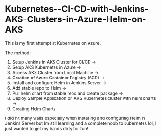 # Kubernetes--CI-CD-with-Jenkins-AKS-Clusters-in-Azure-Helm-on-AKS


This is my first attempt at Kubernetes on Azure.


The method: 

1. Setup Jenkins in AKS Cluster for CI/CD -> 
2. Setup AKS Kubernetes in Azure -> 
3. Access AKS Cluster from Local Machine -> 
4. Creation of Azure Container Registry (ACR) -> 
5. Install and configure Helm in Jenkins Server -> 
6. Add stable repo to Helm -> 
7. Pull helm chart from stable repo and create package -> 
8. Deploy Sample Application on AKS Kubernetes cluster with helm charts -> 
9. Creating Helm Charts 


I did hit many walls especially when installing and configuring Helm in Jenkins Server but Im still learning and a complete noob to kubernetes lol, I just wanted to get my hands dirty for fun! 






